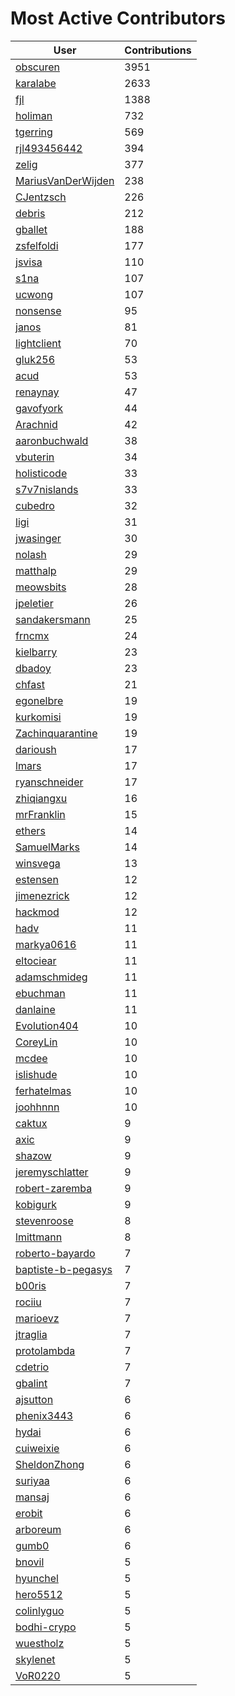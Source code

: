 # Most Active Contributors

| User | Contributions |
| ---- | -------------- |
| [obscuren](https://github.com/obscuren) | 3951 |
| [karalabe](https://github.com/karalabe) | 2633 |
| [fjl](https://github.com/fjl) | 1388 |
| [holiman](https://github.com/holiman) | 732 |
| [tgerring](https://github.com/tgerring) | 569 |
| [rjl493456442](https://github.com/rjl493456442) | 394 |
| [zelig](https://github.com/zelig) | 377 |
| [MariusVanDerWijden](https://github.com/MariusVanDerWijden) | 238 |
| [CJentzsch](https://github.com/CJentzsch) | 226 |
| [debris](https://github.com/debris) | 212 |
| [gballet](https://github.com/gballet) | 188 |
| [zsfelfoldi](https://github.com/zsfelfoldi) | 177 |
| [jsvisa](https://github.com/jsvisa) | 110 |
| [s1na](https://github.com/s1na) | 107 |
| [ucwong](https://github.com/ucwong) | 107 |
| [nonsense](https://github.com/nonsense) | 95 |
| [janos](https://github.com/janos) | 81 |
| [lightclient](https://github.com/lightclient) | 70 |
| [gluk256](https://github.com/gluk256) | 53 |
| [acud](https://github.com/acud) | 53 |
| [renaynay](https://github.com/renaynay) | 47 |
| [gavofyork](https://github.com/gavofyork) | 44 |
| [Arachnid](https://github.com/Arachnid) | 42 |
| [aaronbuchwald](https://github.com/aaronbuchwald) | 38 |
| [vbuterin](https://github.com/vbuterin) | 34 |
| [holisticode](https://github.com/holisticode) | 33 |
| [s7v7nislands](https://github.com/s7v7nislands) | 33 |
| [cubedro](https://github.com/cubedro) | 32 |
| [ligi](https://github.com/ligi) | 31 |
| [jwasinger](https://github.com/jwasinger) | 30 |
| [nolash](https://github.com/nolash) | 29 |
| [matthalp](https://github.com/matthalp) | 29 |
| [meowsbits](https://github.com/meowsbits) | 28 |
| [jpeletier](https://github.com/jpeletier) | 26 |
| [sandakersmann](https://github.com/sandakersmann) | 25 |
| [frncmx](https://github.com/frncmx) | 24 |
| [kielbarry](https://github.com/kielbarry) | 23 |
| [dbadoy](https://github.com/dbadoy) | 23 |
| [chfast](https://github.com/chfast) | 21 |
| [egonelbre](https://github.com/egonelbre) | 19 |
| [kurkomisi](https://github.com/kurkomisi) | 19 |
| [Zachinquarantine](https://github.com/Zachinquarantine) | 19 |
| [darioush](https://github.com/darioush) | 17 |
| [lmars](https://github.com/lmars) | 17 |
| [ryanschneider](https://github.com/ryanschneider) | 17 |
| [zhiqiangxu](https://github.com/zhiqiangxu) | 16 |
| [mrFranklin](https://github.com/mrFranklin) | 15 |
| [ethers](https://github.com/ethers) | 14 |
| [SamuelMarks](https://github.com/SamuelMarks) | 14 |
| [winsvega](https://github.com/winsvega) | 13 |
| [estensen](https://github.com/estensen) | 12 |
| [jimenezrick](https://github.com/jimenezrick) | 12 |
| [hackmod](https://github.com/hackmod) | 12 |
| [hadv](https://github.com/hadv) | 11 |
| [markya0616](https://github.com/markya0616) | 11 |
| [eltociear](https://github.com/eltociear) | 11 |
| [adamschmideg](https://github.com/adamschmideg) | 11 |
| [ebuchman](https://github.com/ebuchman) | 11 |
| [danlaine](https://github.com/danlaine) | 11 |
| [Evolution404](https://github.com/Evolution404) | 10 |
| [CoreyLin](https://github.com/CoreyLin) | 10 |
| [mcdee](https://github.com/mcdee) | 10 |
| [islishude](https://github.com/islishude) | 10 |
| [ferhatelmas](https://github.com/ferhatelmas) | 10 |
| [joohhnnn](https://github.com/joohhnnn) | 10 |
| [caktux](https://github.com/caktux) | 9 |
| [axic](https://github.com/axic) | 9 |
| [shazow](https://github.com/shazow) | 9 |
| [jeremyschlatter](https://github.com/jeremyschlatter) | 9 |
| [robert-zaremba](https://github.com/robert-zaremba) | 9 |
| [kobigurk](https://github.com/kobigurk) | 9 |
| [stevenroose](https://github.com/stevenroose) | 8 |
| [lmittmann](https://github.com/lmittmann) | 8 |
| [roberto-bayardo](https://github.com/roberto-bayardo) | 7 |
| [baptiste-b-pegasys](https://github.com/baptiste-b-pegasys) | 7 |
| [b00ris](https://github.com/b00ris) | 7 |
| [rociiu](https://github.com/rociiu) | 7 |
| [marioevz](https://github.com/marioevz) | 7 |
| [jtraglia](https://github.com/jtraglia) | 7 |
| [protolambda](https://github.com/protolambda) | 7 |
| [cdetrio](https://github.com/cdetrio) | 7 |
| [gbalint](https://github.com/gbalint) | 7 |
| [ajsutton](https://github.com/ajsutton) | 6 |
| [phenix3443](https://github.com/phenix3443) | 6 |
| [hydai](https://github.com/hydai) | 6 |
| [cuiweixie](https://github.com/cuiweixie) | 6 |
| [SheldonZhong](https://github.com/SheldonZhong) | 6 |
| [suriyaa](https://github.com/suriyaa) | 6 |
| [mansaj](https://github.com/mansaj) | 6 |
| [erobit](https://github.com/erobit) | 6 |
| [arboreum](https://github.com/arboreum) | 6 |
| [gumb0](https://github.com/gumb0) | 6 |
| [bnovil](https://github.com/bnovil) | 5 |
| [hyunchel](https://github.com/hyunchel) | 5 |
| [hero5512](https://github.com/hero5512) | 5 |
| [colinlyguo](https://github.com/colinlyguo) | 5 |
| [bodhi-crypo](https://github.com/bodhi-crypo) | 5 |
| [wuestholz](https://github.com/wuestholz) | 5 |
| [skylenet](https://github.com/skylenet) | 5 |
| [VoR0220](https://github.com/VoR0220) | 5 |
